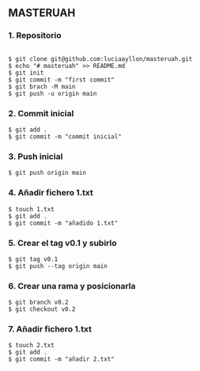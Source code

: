 ## MASTERUAH

### 1. Repositorio

```

$ git clone git@github.com:luciaayllon/masteruah.git
$ echo "# masteruah" >> README.md
$ git init
$ git commit -m "first commit"
$ git brach -M main
$ git push -u origin main

```

### 2. Commit inicial

```
$ git add .
$ git commit -m "commit inicial"
```



### 3. Push inicial

```
$ git push origin main
```

### 4. Añadir fichero 1.txt

```
$ touch 1.txt
$ git add .
$ git commit -m "añadido 1.txt"
```

### 5. Crear el tag v0.1 y subirlo

```
$ git tag v0.1
$ git push --tag origin main
```

### 6. Crear una rama y posicionarla

```
$ git branch v0.2
$ git checkout v0.2
```

### 7. Añadir fichero 1.txt

```
$ touch 2.txt
$ git add .
$ git commit -m "añadir 2.txt"

```

